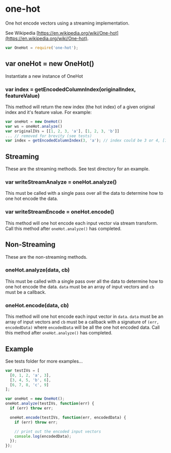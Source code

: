 # one-hot

One hot encode vectors using a streaming implementation.

See Wikipedia [https://en.wikipedia.org/wiki/One-hot](https://en.wikipedia.org/wiki/One-hot).

``` javascript
var OneHot = require('one-hot');
```

## var oneHot = new OneHot()

Instantiate a new instance of OneHot

### var index = getEncodedColumnIndex(originalIndex, featureValue)

This method will return the new index (the hot index) of a given original index and it's feature value. For example:

``` javascript
var oneHot = new OneHot()
var ws = oneHot.analyze()
var originalIVs = [[1, 2, 3, 'a'], [1, 2, 3, 'b']]
... // removed for brevity (see tests)
var index = getEncodedColumnIndex(3, 'a'); // index could be 3 or 4, [1, 2, 3, 1, 0], or [1, 2, 3, 0, 1] depending on the order in which the ivs were processed
```

## Streaming

These are the streaming methods. See test directory for an example.

### var writeStreamAnalyze = oneHot.analyze()

This must be called with a single pass over all the data to determine how to one hot encode the data.

### var writeStreamEncode = oneHot.encode()

This method will one hot encode each input vector via stream transform. Call this method after `oneHot.analyze()` has completed.

## Non-Streaming

These are the non-streaming methods.

### oneHot.analyze(data, cb)

This must be called with a single pass over all the data to determine how to one hot encode the data. `data` must be an array of input vectors and `cb` must be a callback.

### oneHot.encode(data, cb)

This method will one hot encode each input vector in `data`. `data` must be an array of input vectors and `cb` must be a callback with a signature of `(err, encodedData)` where `encodedData` will be all the one hot encoded data. Call this method after `oneHot.analyze()` has completed.

## Example

See tests folder for more examples...

``` javascript
var testIVs = [
  [0, 1, 2, 'a', 3],
  [3, 4, 5, 'b', 6],
  [6, 7, 8, 'c', 9]
];

var oneHot = new OneHot();
oneHot.analyze(testIVs, function(err) {
  if (err) throw err;

  oneHot.encode(testIVs, function(err, encodedData) {
    if (err) throw err;

    // print out the encoded input vectors
    console.log(encodedData);
  });
});
```
